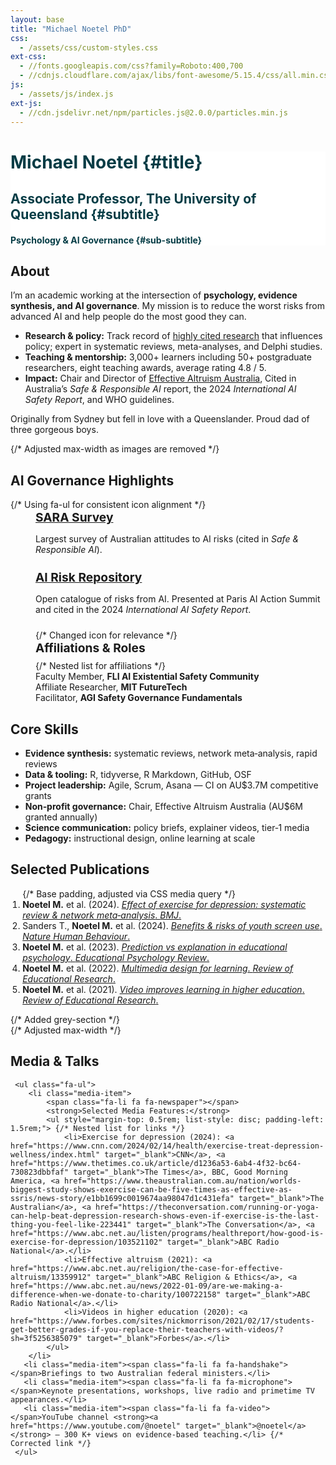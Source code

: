 ```yaml
---
layout: base
title: "Michael Noetel PhD"
css:
  - /assets/css/custom-styles.css
ext-css:
  - //fonts.googleapis.com/css?family=Roboto:400,700
  - //cdnjs.cloudflare.com/ajax/libs/font-awesome/5.15.4/css/all.min.css # Added Font Awesome for icons
js:
  - /assets/js/index.js
ext-js:
  - //cdn.jsdelivr.net/npm/particles.js@2.0.0/particles.min.js
---
```


<style>
  /* force header text colour */
  #header-inner h1, #header-inner h2, #header-inner h3, #header-inner h4{
    color:#053C45 !important;
  }

  /* Add horizontal padding on mobile for main content sections */
  @media only screen and (max-width: 750px) {
    #about, #ai, #skills, #publications, #media {
      padding-left: 1rem;
      padding-right: 1rem;
    }
    /* Ensure numbered list has enough padding on mobile */
    #publications ol {
        padding-left: 2rem; /* Increased padding for numbers */
    }
    /* Adjust AI list layout for mobile */
    #ai .ai-item {
        margin-bottom: 1.5rem; /* Add space between items on mobile */
    }
    /* Adjust media list layout for mobile */
     #media ul {
        padding-left: 1rem; /* Adjust padding for media list */
     }
     #media .media-item {
        margin-bottom: 1rem;
     }
  }

  /* Style for the new AI list */
  #ai ul {
    list-style: none;
    padding: 0;
    margin: 0;
  }
  #ai .ai-item {
    margin-bottom: 1.5rem;
    padding-left: 2.5rem; /* Space for icon */
    position: relative;
  }
   #ai .ai-item .fa-li { /* Position icon */
      left: 0;
      position: absolute;
      text-align: center;
      width: 2em; /* Ensure icon alignment */
   }
  #ai .ai-item h3 {
    margin-top: 0;
    margin-bottom: 0.5rem;
    font-size: 1.2rem; /* Adjust heading size if needed */
  }
   #ai .ai-item h3 .fa {
      margin-right: 0.5rem; /* Space between icon and text in heading */
   }
  #ai .ai-item p {
    margin-bottom: 0;
  }

  /* Style for the new Media list */
  #media ul {
      list-style: none;
      padding: 0;
      margin: 0;
  }
   #media .media-item {
      margin-bottom: 0.75rem; /* Space between items */
      padding-left: 2.5rem; /* Space for icon */
      position: relative;
   }
   #media .media-item .fa-li { /* Position icon */
      left: 0;
      position: absolute;
      text-align: center;
      width: 2em; /* Ensure icon alignment */
   }

</style>

<div id="header" class="cut1" markdown="1" style="background:#FFFFFF; color:#053C45;">

<div id="header-inner" markdown="1">

# Michael Noetel {#title}

## Associate Professor, The University of Queensland {#subtitle}

#### Psychology & AI Governance {#sub-subtitle}

</div>

</div>

<div id="main-sections">

<div id="about-out" class="page-section grey-section cut2">
  <div id="about" style="max-width:900px; margin:0 auto; text-align:left;">
    <h2 class="section-title"><span class="fa fa-user-circle"></span> About</h2>
    <p>I’m an academic working at the intersection of <strong>psychology, evidence synthesis, and AI governance</strong>. My mission is to reduce the worst risks from advanced AI and help people do the most good they can.</p>
    <ul class="fa-ul">
      <li><span class="fa-li fa fa-bullseye"></span><strong>Research & policy:</strong> Track record of <a href = "https://www.scopus.com/authid/detail.uri?authorId=57190857713">highly cited research</a> that influences policy; expert in systematic reviews, meta-analyses, and Delphi studies.</li>
      <li><span class="fa-li fa fa-chalkboard-teacher"></span><strong>Teaching & mentorship:</strong> 3,000+ learners including 50+ postgraduate researchers, eight teaching awards, average rating 4.8 / 5.</li>
      <li><span class="fa-li fa fa-globe"></span><strong>Impact:</strong> Chair and Director of <a href = "https://eaa.org.au">Effective Altruism Australia</a>, Cited in Australia’s <em>Safe & Responsible AI</em> report, the 2024 <em>International AI Safety Report</em>, and WHO guidelines.</li>
    </ul>
    <p>Originally from Sydney but fell in love with a Queenslander. Proud dad of three gorgeous boys.</p>
  </div>
</div>

<div id="ai-out" class="page-section cut2">
  <div id="ai" style="max-width:900px; margin:0 auto; text-align:left;"> {/* Adjusted max-width as images are removed */}
    <h2 class="section-title"><span class="fa fa-shield-alt"></span> AI Governance Highlights</h2>
    <ul class="fa-ul"> {/* Using fa-ul for consistent icon alignment */}
        <li class="ai-item">
            <span class="fa-li fa fa-poll-h"></span>
            <h3><a href="https://stories.uq.edu.au/contact-magazine/80-per-cent-of-australians-think-ai-risk-is-a-global-priority/index.html" target="_blank">SARA Survey</a></h3>
            <p>Largest survey of Australian attitudes to AI risks (cited in <em>Safe & Responsible AI</em>).</p>
        </li>
        <li class="ai-item">
            <span class="fa-li fa fa-database"></span>
            <h3><a href="https://airisk.mit.edu/" target="_blank">AI Risk Repository</a></h3>
            <p>Open catalogue of risks from AI. Presented at Paris AI Action Summit and cited in the 2024 <em>International AI Safety Report</em>.</p>
        </li>
        <li class="ai-item">
            <span class="fa-li fa fa-university"></span> {/* Changed icon for relevance */}
            <h3>Affiliations & Roles</h3>
            <ul class="fa-ul" style="margin-top: 0.5rem;"> {/* Nested list for affiliations */}
                <li><span class="fa-li fa fa-award"></span>Faculty Member, <strong>FLI AI Existential Safety Community</strong></li>
                <li><span class="fa-li fa fa-university"></span>Affiliate Researcher, <strong>MIT FutureTech</strong></li>
                <li><span class="fa-li fa fa-user-graduate"></span>Facilitator, <strong>AGI Safety Governance Fundamentals</strong></li>
            </ul>
        </li>
    </ul>
  </div>
</div>

<div class="cut-buffer"></div>

<div id="skills-out" class="page-section grey-section cut2">
  <div id="skills" style="max-width:900px; margin:0 auto; text-align:left;">
    <h2 class="section-title"><span class="fa fa-toolbox"></span> Core Skills</h2>
    <ul class="fa-ul">
      <li><span class="fa-li fa fa-layer-group"></span><strong>Evidence synthesis:</strong> systematic reviews, network meta‑analysis, rapid reviews</li>
      <li><span class="fa-li fa fa-code"></span><strong>Data & tooling:</strong> R, tidyverse, R Markdown, GitHub, OSF</li>
      <li><span class="fa-li fa fa-project-diagram"></span><strong>Project leadership:</strong> Agile, Scrum, Asana — CI on AU$3.7M competitive grants</li>
      <li><span class="fa-li fa fa-hand-holding-usd"></span><strong>Non‑profit governance:</strong> Chair, Effective Altruism Australia (AU$6M granted annually)</li>
      <li><span class="fa-li fa fa-bullhorn"></span><strong>Science communication:</strong> policy briefs, explainer videos, tier‑1 media</li>
      <li><span class="fa-li fa fa-chalkboard"></span><strong>Pedagogy:</strong> instructional design, online learning at scale</li>
    </ul>
  </div>
</div>

<div class="cut-buffer"></div>

<div id="publications-out" class="page-section cut2">
  <div id="publications" style="max-width:900px; margin:0 auto; text-align:left;">
    <h2 class="section-title"><span class="fa fa-book-open"></span> Selected Publications</h2>
    <ol style="padding-left:1.2rem;"> {/* Base padding, adjusted via CSS media query */}
      <li><strong>Noetel M.</strong> et al. (2024). <a href="https://www.bmj.com/content/384/bmj-2023-075847" target="_blank"><em>Effect of exercise for depression: systematic review & network meta‑analysis</em>. <em>BMJ</em>.</a></li>
      <li>Sanders T., <strong>Noetel M.</strong> et al. (2024). <a href="https://www.nature.com/articles/s41562-023-01712-8" target="_blank"><em>Benefits & risks of youth screen use</em>. <em>Nature Human Behaviour</em>.</a></li>
      <li><strong>Noetel M.</strong> et al. (2023). <a href="https://link.springer.com/article/10.1007/s10648-023-09786-6" target="_blank"><em>Prediction vs explanation in educational psychology</em>. <em>Educational Psychology Review</em>.</a></li>
      <li><strong>Noetel M.</strong> et al. (2022). <a href="https://journals.sagepub.com/doi/10.3102/00346543211052329" target="_blank"><em>Multimedia design for learning</em>. <em>Review of Educational Research</em>.</a></li>
      <li><strong>Noetel M.</strong> et al. (2021). <a href="https://journals.sagepub.com/doi/10.3102/0034654321990713" target="_blank"><em>Video improves learning in higher education</em>. <em>Review of Educational Research</em>.</a></li>
     </ol>
   </div>
 </div>

 <div class="cut-buffer"></div>

 <div id="media-out" class="page-section grey-section cut2"> {/* Added grey-section */}
   <div id="media" style="max-width:900px; margin:0 auto; text-align:left;"> {/* Adjusted max-width */}
     <h2 class="section-title"><span class="fa fa-tv"></span> Media & Talks</h2>

     <ul class="fa-ul">
        <li class="media-item">
            <span class="fa-li fa fa-newspaper"></span>
            <strong>Selected Media Features:</strong>
            <ul style="margin-top: 0.5rem; list-style: disc; padding-left: 1.5rem;"> {/* Nested list for links */}
                <li>Exercise for depression (2024): <a href="https://www.cnn.com/2024/02/14/health/exercise-treat-depression-wellness/index.html" target="_blank">CNN</a>, <a href="https://www.thetimes.co.uk/article/d1236a53-6ab4-4f32-bc64-730823dbbfaf" target="_blank">The Times</a>, BBC, Good Morning America, <a href="https://www.theaustralian.com.au/nation/worlds-biggest-study-shows-exercise-can-be-five-times-as-effective-as-ssris/news-story/e1bb1699c0019674aa98047d1c431efa" target="_blank">The Australian</a>, <a href="https://theconversation.com/running-or-yoga-can-help-beat-depression-research-shows-even-if-exercise-is-the-last-thing-you-feel-like-223441" target="_blank">The Conversation</a>, <a href="https://www.abc.net.au/listen/programs/healthreport/how-good-is-exercise-for-depression/103521102" target="_blank">ABC Radio National</a>.</li>
                <li>Effective altruism (2021): <a href="https://www.abc.net.au/religion/the-case-for-effective-altruism/13359912" target="_blank">ABC Religion & Ethics</a>, <a href="https://www.abc.net.au/news/2022-01-09/are-we-making-a-difference-when-we-donate-to-charity/100722158" target="_blank">ABC Radio National</a>.</li>
                <li>Videos in higher education (2020): <a href="https://www.forbes.com/sites/nickmorrison/2021/02/17/students-get-better-grades-if-you-replace-their-teachers-with-videos/?sh=3f5256385079" target="_blank">Forbes</a>.</li>
            </ul>
        </li>
       <li class="media-item"><span class="fa-li fa fa-handshake"></span>Briefings to two Australian federal ministers.</li>
       <li class="media-item"><span class="fa-li fa fa-microphone"></span>Keynote presentations, workshops, live radio and primetime TV appearances.</li>
       <li class="media-item"><span class="fa-li fa fa-video"></span>YouTube channel <strong><a href="https://www.youtube.com/@noetel" target="_blank">@noetel</a></strong> – 300 K+ views on evidence‑based teaching.</li> {/* Corrected link */}
     </ul>
</div>
 </div>
</div>
